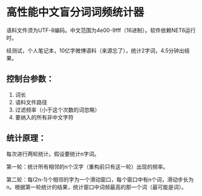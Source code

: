 # 高性能中文盲分词词频统计器

语料文件须为UTF-8编码。中文范围为4e00-9fff（16进制）。软件依赖NET6运行时。

经测试，个人笔记本，10亿字微博语料（来源忘了），统计2字词，4.5分钟出结果。

## 控制台参数：

1. 词长
2. 语料文件路径
3. 过滤频率（小于这个次数的词忽略）
4. 要纳入的所有非中文字符

## 统计原理：

每次进行两轮统计。假设要统计n字词。

第一轮：统计所有相邻的n个汉字（重构前只有这一轮）出现的频率。

第二轮：每(2n-1)个相邻的字为一个滑动窗口，每个窗口中有n个词，滑动步长为n。根据第一轮统计的结果，统计窗口中词频最高的那一个词（最可能是词）。
